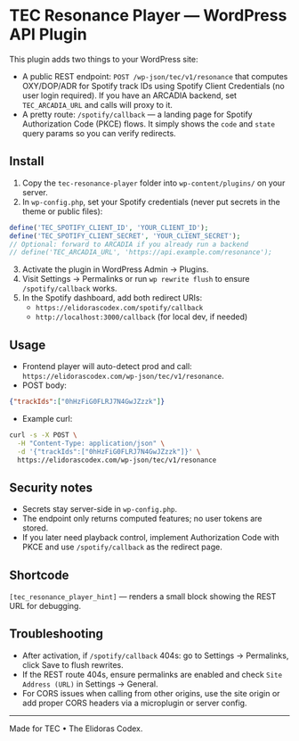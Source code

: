 # TEC Resonance Player — WordPress API Plugin

This plugin adds two things to your WordPress site:

- A public REST endpoint: `POST /wp-json/tec/v1/resonance` that computes OXY/DOP/ADR for Spotify track IDs using Spotify Client Credentials (no user login required). If you have an ARCADIA backend, set `TEC_ARCADIA_URL` and calls will proxy to it.
- A pretty route: `/spotify/callback` — a landing page for Spotify Authorization Code (PKCE) flows. It simply shows the `code` and `state` query params so you can verify redirects.

## Install

1. Copy the `tec-resonance-player` folder into `wp-content/plugins/` on your server.
2. In `wp-config.php`, set your Spotify credentials (never put secrets in the theme or public files):

```php
define('TEC_SPOTIFY_CLIENT_ID', 'YOUR_CLIENT_ID');
define('TEC_SPOTIFY_CLIENT_SECRET', 'YOUR_CLIENT_SECRET');
// Optional: forward to ARCADIA if you already run a backend
// define('TEC_ARCADIA_URL', 'https://api.example.com/resonance');
```
3. Activate the plugin in WordPress Admin → Plugins.
4. Visit Settings → Permalinks or run `wp rewrite flush` to ensure `/spotify/callback` works.
5. In the Spotify dashboard, add both redirect URIs:
   - `https://elidorascodex.com/spotify/callback`
   - `http://localhost:3000/callback` (for local dev, if needed)

## Usage

- Frontend player will auto-detect prod and call: `https://elidorascodex.com/wp-json/tec/v1/resonance`.
- POST body:

```json
{"trackIds":["0hHzFiG0FLRJ7N4GwJZzzk"]}
```

- Example curl:

```sh
curl -s -X POST \
  -H "Content-Type: application/json" \
  -d '{"trackIds":["0hHzFiG0FLRJ7N4GwJZzzk"]}' \
  https://elidorascodex.com/wp-json/tec/v1/resonance
```

## Security notes

- Secrets stay server-side in `wp-config.php`.
- The endpoint only returns computed features; no user tokens are stored.
- If you later need playback control, implement Authorization Code with PKCE and use `/spotify/callback` as the redirect page.

## Shortcode

`[tec_resonance_player_hint]` — renders a small block showing the REST URL for debugging.

## Troubleshooting

- After activation, if `/spotify/callback` 404s: go to Settings → Permalinks, click Save to flush rewrites.
- If the REST route 404s, ensure permalinks are enabled and check `Site Address (URL)` in Settings → General.
- For CORS issues when calling from other origins, use the site origin or add proper CORS headers via a microplugin or server config.

---
Made for TEC • The Elidoras Codex.